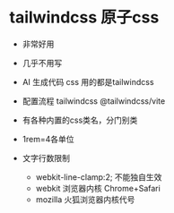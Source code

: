 # tailwindcss 原子css

- 非常好用
- 几乎不用写
- AI 生成代码 css 用的都是tailwindcss
- 配置流程
    tailwindcss @tailwindcss/vite
- 有各种内置的css类名，分门别类
- 1rem=4各单位

- 文字行数限制
   - webkit-line-clamp:2; 不能独自生效
   - webkit 浏览器内核 Chrome+Safari
   - mozilla 火狐浏览器内核代号
     

